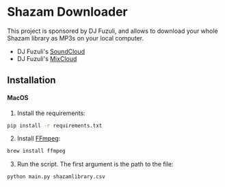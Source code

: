 # Shazam Downloader

This project is sponsored by DJ Fuzuli, and allows to download your whole Shazam library as MP3s on your local computer.
* DJ Fuzuli's [SoundCloud](https://soundcloud.com/djfuzuli)
* DJ Fuzuli's [MixCloud](https://www.mixcloud.com/DJFuzuli/)

## Installation
#### MacOS
1. Install the requirements:
```bash
pip install -r requirements.txt
```
2. Install [FFmpeg](https://ffmpeg.org/download.html):
```bash
brew install ffmpeg
```
3. Run the script. The first argument is the path to the file:
```bash
python main.py shazamlibrary.csv
```
